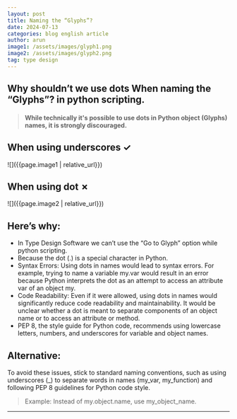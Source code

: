 ```yaml
---
layout: post
title: Naming the “Glyphs”?
date: 2024-07-13
categories: blog english article
author: arun
image1: /assets/images/glyph1.png
image2: /assets/images/glyph2.png
tag: type design
---
```

## Why shouldn’t we use dots When naming the “Glyphs”? in python scripting.

> #### While technically it's possible to use dots in Python object (Glyphs) names, it is strongly **discouraged**.

## When using underscores ✓
![]({{page.image1 | relative_url}})

## When using dot ✗
![]({{page.image2 | relative_url}})


## Here’s why:
* In Type Design Software we can’t use the “Go to Glyph” option while python scripting.
* Because the dot (.) is a special character in Python.
* Syntax Errors: Using dots in names would lead to syntax errors. For example, trying to name a variable my.var would result in an error because Python interprets the dot as an attempt to access an attribute var of an object my.
* Code Readability: Even if it were allowed, using dots in names would significantly reduce code readability and maintainability. It would be unclear whether a dot is meant to separate components of an object name or to access an attribute or method.
* PEP 8, the style guide for Python code, recommends using lowercase letters, numbers, and underscores for variable and object names.

## Alternative:

To avoid these issues, stick to standard naming conventions, such as using underscores (_) to separate words in names (my_var, my_function) and following PEP 8 guidelines for Python code style.

> Example: Instead of my.object.name, use my_object_name.

_____